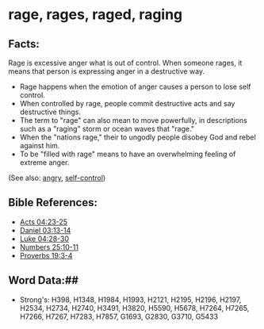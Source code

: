 # rage, rages, raged, raging #

## Facts: ##

Rage is excessive anger what is out of control. When someone rages, it means that person is expressing anger in a destructive way.

* Rage happens when the emotion of anger causes a person to lose self control.
* When controlled by rage, people commit destructive acts and say destructive things.
* The term to "rage" can also mean to move powerfully, in descriptions such as a "raging" storm or ocean waves that "rage."
* When the "nations rage," their to ungodly people disobey God and rebel against him.
* To be "filled with rage" means to have an overwhelming feeling of extreme anger.

(See also: [angry](angry.md), [self-control](selfcontrol.md)) 

## Bible References: ##

* [Acts 04:23-25](rc://en/tn/help/act/04/23)
* [Daniel 03:13-14](rc://en/tn/help/dan/03/13)
* [Luke 04:28-30](rc://en/tn/help/luk/04/28)
* [Numbers 25:10-11](rc://en/tn/help/num/25/10)
* [Proverbs 19:3-4](rc://en/tn/help/pro/19/03)

## Word Data:##

* Strong's: H398, H1348, H1984, H1993, H2121, H2195, H2196, H2197, H2534, H2734, H2740, H3491, H3820, H5590, H5678, H7264, H7265, H7266, H7267, H7283, H7857, G1693, G2830, G3710, G5433

